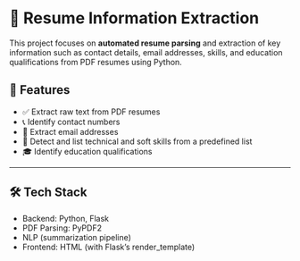 # 📄 Resume Information Extraction

This project focuses on **automated resume parsing** and extraction of key information such as contact details, email addresses, skills, and education qualifications from PDF resumes using Python.

## 🚀 Features

- ✅ Extract raw text from PDF resumes
- 📞 Identify contact numbers
- 📧 Extract email addresses
- 🧠 Detect and list technical and soft skills from a predefined list
- 🎓 Identify education qualifications

----

## 🛠️ Tech Stack
- Backend: Python, Flask
- PDF Parsing: PyPDF2
- NLP (summarization pipeline)
- Frontend: HTML (with Flask’s render_template)









